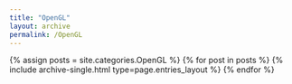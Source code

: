 ```yaml
---
title: "OpenGL"
layout: archive
permalink: /OpenGL
---
```



{% assign posts = site.categories.OpenGL %}
{% for post in posts %} {% include archive-single.html type=page.entries_layout %} {% endfor %}